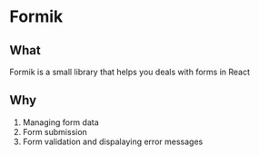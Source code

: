 # Formik 

## What
 Formik is a small library that helps you deals with forms in React

 ## Why
  1. Managing form data
  2. Form submission
  3. Form validation and dispalaying error messages


